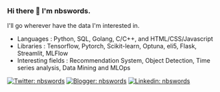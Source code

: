 ### Hi there 👋 I'm nbswords.

I'll go wherever have the data I'm interested in.
- Languages :  Python, SQL, Golang, C/C++, and HTML/CSS/Javascript
- Libraries : Tensorflow, Pytorch, Scikit-learn, Optuna, eli5, Flask, Streamlit, MLFlow
- Interesting fields : Recommendation System, Object Detection, Time series analysis, Data Mining and MLOps

[![Twitter: nbswords](https://img.shields.io/static/v1?label=Twitter&message=nbswords&logo=twitter&style=flat)](https://twitter.com/nbswordsYu)
[![Blogger: nbswords](https://img.shields.io/badge/Blogger-FF5722?style=for-the-badge&logo=blogger&logoColor=white&style=flat)](http://blog.nbswords.com/)
[![Linkedin: nbswords](https://img.shields.io/badge/LinkedIn-0077B5?style=for-the-badge&logo=linkedin&logoColor=white&style=flat)](https://www.linkedin.com/in/nbswords/)
